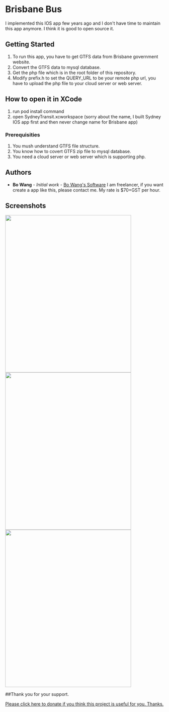 # Brisbane Bus

I implemented this IOS app few years ago and I don't have time to maintain this app anymore. I think it is good to open source it.

## Getting Started

1. To run this app, you have to get GTFS data from Brisbane government website.
2. Convert the GTFS data to mysql database.
3. Get the php file which is in the root folder of this repository.
4. Modify prefix.h to set the QUERY_URL to be your remote php url, you have to upload the php file to your cloud server or web server.

## How to open it in XCode
1. run pod install command
2. open SydneyTransit.xcworkspace (sorry about the name, I built Sydney IOS app first and then never change name for Brisbane app)

### Prerequisities
1. You mush understand GTFS file structure.
2. You know how to covert GTFS zip file to mysql database.
3. You need a cloud server or web server which is supporting php.

## Authors

* **Bo Wang** - *Initial work* - [Bo Wang's Software](https://thebosoftware.com)
I am freelancer, if you want create a app like this, please contact me. My rate is $70+GST per hour.

## Screenshots
<img src="https://is1-ssl.mzstatic.com/image/thumb/Purple5/v4/ba/00/03/ba000363-ba15-4a63-f8db-b7aa0a3c389b/pr_source.png/0x0ss.jpg" width="400" height="500" />
<img src="https://is1-ssl.mzstatic.com/image/thumb/Purple7/v4/0c/a9/54/0ca954e5-908d-00ae-b0e1-3a5573828f98/pr_source.png/0x0ss.jpg" width="400" height="500" />
<img src="https://is1-ssl.mzstatic.com/image/thumb/Purple7/v4/19/12/4a/19124afa-a67f-31cf-ee36-4734580b2280/pr_source.png/0x0ss.jpg" width="400" height="500" />




##Thank you for your support.

<a href="https://www.paypal.com/cgi-bin/webscr?cmd=_donations&business=amos%2esoftware%40hotmail%2ecom&lc=AU&item_name=Bo%20Software&currency_code=AUD&bn=PP%2dDonationsBF%3abtn_donate_LG%2egif%3aNonHosted">Please click here to donate if you think this project is useful for you. Thanks.</a>
